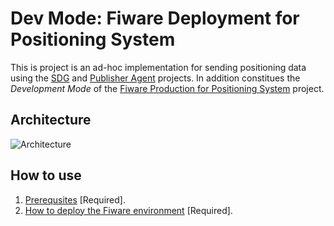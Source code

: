 # Dev Mode: Fiware Deployment for Positioning System

This is project is an ad-hoc implementation for sending positioning data using the [SDG](https://github.com/sfl0r3nz05/CSV-Data-Sender.git) and [Publisher Agent](https://github.com/sfl0r3nz05/Publisher-Agent.git) projects. In addition constitues the *Development Mode* of the [Fiware Production for Positioning System]() project.

## Architecture

![Architecture](https://user-images.githubusercontent.com/6643905/219717119-4f06be5c-e4bc-4eb4-801a-c4c7ec555131.png)

## How to use

1. [Prerequsites](./documentation/Prerequsites.md) [Required].
2. [How to deploy the Fiware environment](./documentation/HowToUse.md) [Required].